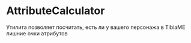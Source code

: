 # AttributeCalculator
Утилита позволяет посчитать, есть ли у вашего персонажа в TibiaME лишние очки атрибутов
